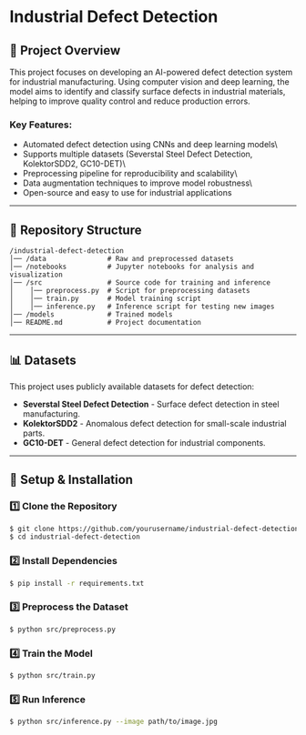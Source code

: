 # Industrial Defect Detection

## 📌 Project Overview

This project focuses on developing an AI-powered defect detection system for industrial manufacturing. Using computer vision and deep learning, the model aims to identify and classify surface defects in industrial materials, helping to improve quality control and reduce production errors.

### **Key Features:**

- Automated defect detection using CNNs and deep learning models\
- Supports multiple datasets (Severstal Steel Defect Detection, KolektorSDD2, GC10-DET)\
- Preprocessing pipeline for reproducibility and scalability\
- Data augmentation techniques to improve model robustness\
- Open-source and easy to use for industrial applications

---

## 📂 Repository Structure

```
/industrial-defect-detection
│── /data               # Raw and preprocessed datasets
│── /notebooks          # Jupyter notebooks for analysis and visualization
│── /src                # Source code for training and inference
│    │── preprocess.py  # Script for preprocessing datasets
│    │── train.py       # Model training script
│    │── inference.py   # Inference script for testing new images
│── /models             # Trained models
│── README.md           # Project documentation
```

---

## 📊 Datasets

This project uses publicly available datasets for defect detection:

- **Severstal Steel Defect Detection** - Surface defect detection in steel manufacturing.
- **KolektorSDD2** - Anomalous defect detection for small-scale industrial parts.
- **GC10-DET** - General defect detection for industrial components.

---

## 🔧 Setup & Installation

### **1️⃣ Clone the Repository**

```bash
$ git clone https://github.com/yourusername/industrial-defect-detection.git
$ cd industrial-defect-detection
```

### **2️⃣ Install Dependencies**

```bash
$ pip install -r requirements.txt
```

### **3️⃣ Preprocess the Dataset**

```bash
$ python src/preprocess.py
```

### **4️⃣ Train the Model**

```bash
$ python src/train.py
```

### **5️⃣ Run Inference**

```bash
$ python src/inference.py --image path/to/image.jpg
```

